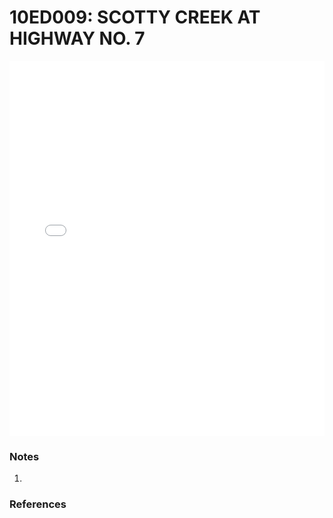 # 10ED009: SCOTTY CREEK AT HIGHWAY NO. 7

<iframe src="/distribution_estimation/_static/stations/10ED009_fdc.html" width="100%" height="600" frameborder="0"></iframe>

### Notes
1. 

### References

